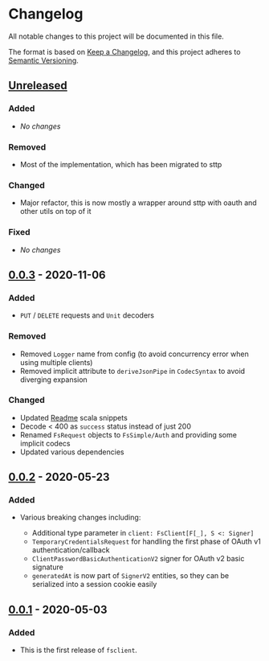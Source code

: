 # Changelog
All notable changes to this project will be documented in this file.

The format is based on [Keep a Changelog](https://keepachangelog.com/en/1.0.0/),
and this project adheres to [Semantic Versioning](https://semver.org/spec/v2.0.0.html).

## [Unreleased]
### Added
- *No changes*
### Removed
- Most of the implementation, which has been migrated to sttp
### Changed
- Major refactor, this is now mostly a wrapper around sttp with oauth and other utils on top of it
### Fixed 
- *No changes*

## [0.0.3] - 2020-11-06
### Added
- `PUT` / `DELETE` requests and `Unit` decoders
### Removed
- Removed `Logger` name from config (to avoid concurrency error when using multiple clients)
- Removed implicit attribute to `deriveJsonPipe` in `CodecSyntax` to avoid diverging expansion 
### Changed
- Updated [Readme](https://github.com/bartholomews/fsclient/compare/v0.0.2...HEAD#diff-04c6e90faac2675aa89e2176d2eec7d8) scala snippets
- Decode < 400 as `success` status instead of just 200
- Renamed `FsRequest` objects to `FsSimple/Auth` and providing some implicit codecs
- Updated various dependencies

## [0.0.2] - 2020-05-23
### Added
- Various breaking changes including:

    - Additional type parameter in `client: FsClient[F[_], S <: Signer]`
    - `TemporaryCredentialsRequest` for handling the first phase of OAuth v1 authentication/callback
    - `ClientPasswordBasicAuthenticationV2` signer for OAuth v2 basic signature
    - `generatedAt` is now part of `SignerV2` entities, so they can be serialized into a session cookie easily

## [0.0.1] - 2020-05-03
### Added
- This is the first release of `fsclient`.

[Unreleased]: https://github.com/bartholomews/fsclient/compare/v0.0.3...HEAD
[0.0.3]: https://github.com/bartholomews/fsclient/compare/v0.0.2...v0.0.3
[0.0.2]: https://github.com/bartholomews/fsclient/compare/v0.0.1...v0.0.2
[0.0.1]: https://github.com/bartholomews/fsclient/releases/tag/v0.0.1